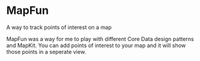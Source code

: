 # MapFun
A way to track points of interest on a map 


MapFun was a way for me to play with different Core Data design patterns and MapKit. You can add points of interest to your map and
it will show those points in a seperate view. 
